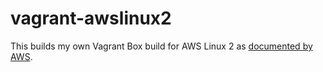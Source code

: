 # vagrant-awslinux2

This builds my own Vagrant Box build for AWS Linux 2 as [documented by AWS](https://docs.aws.amazon.com/AWSEC2/latest/UserGuide/amazon-linux-2-virtual-machine.html).

